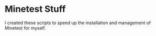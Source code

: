 # Minetest Stuff

I created these scripts to speed up the installation and management of Minetest for myself.